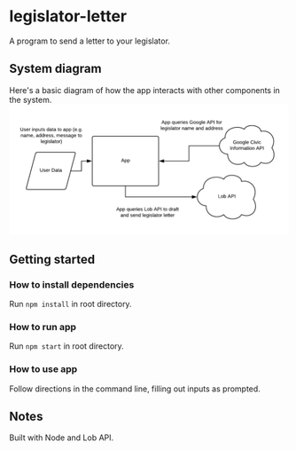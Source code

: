 # legislator-letter
A program to send a letter to your legislator.

## System diagram
Here's a basic diagram of how the app interacts with other components in the system.
![System diagram](legislator-letter-system-diagram.png)

## Getting started

### How to install dependencies
Run `npm install` in root directory.

### How to run app
Run `npm start` in root directory.

### How to use app
Follow directions in the command line, filling out inputs as prompted.

## Notes
Built with Node and Lob API.
